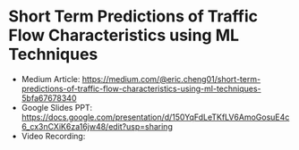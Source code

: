 # Short Term Predictions of Traffic Flow Characteristics using ML Techniques
- Medium Article: https://medium.com/@eric.cheng01/short-term-predictions-of-traffic-flow-characteristics-using-ml-techniques-5bfa67678340
- Google Slides PPT: https://docs.google.com/presentation/d/150YqFdLeTKfLV6AmoGosuE4c6_cx3nCXiK6za16jw48/edit?usp=sharing
- Video Recording: 
